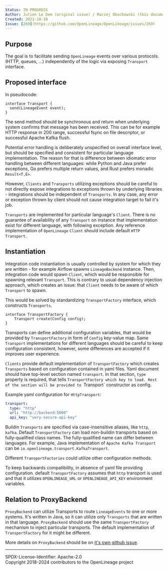 ```yaml
---
Status: IN PROGRESS  
Author: Julien Le Dem (original issue) / Maciej Obuchowski (this document)  
Created: 2021-10-18  
Issue: [269](https://github.com/OpenLineage/OpenLineage/issues/269)
---
```


## Purpose

The goal is to facilitate sending `OpenLineage` events over various protocols. 
(HTTP, queues, ...) independently of the logic via exposing `Transport` interface.

## Proposed interface

In pseudocode:
```
interface Transport {
  send(LineageEvent event);
}
```

The send method should be synchronous and return when underlying system confirms 
that message has been received. This can be for example HTTP response in 200 range, 
successful fsync on file descriptor, or successful Apache Kafka flush.

Potential error handling is deliberately unspecified on overall interface level, 
but should be specified and consistent for particular language implementation. 
The reason for that is difference between idiomatic error handling between different 
languages: while Python and Java prefer exceptions, Go prefers multiple return values, 
and Rust prefers monadic `Result<T,E>`. 

However, `Clients` and `Transports` utilizing exceptions should be careful to not directly expose 
integrations to exceptions thrown by underlying libraries - integrations should be 
independent of `Transports`. In any case, any error or exception thrown by client
should not cause integration target to fail it's job.

`Transports` are implemented for particular language's `Client`. There is no guarantee 
of availability of any `Transport` on instance that implementation exist for different 
language, with following exception.
Any reference implementation of `OpenLineage` `Client` should include default 
`HTTP Transport`. 

## Instantiation

Integration code instantiation is usually controlled by system for which they are 
written - for example Airflow spawns `LineageBackend` instance. Then, integration
code would spawn `Client`, which would be responsible for spawning relevant 
`Transport`. This is contrary to usual dependency injection approach, which creates an issue:
that `Client` needs to be aware of which `Transport` to spawn.

This would be solved by standardizing `TransportFactory` interface, which constructs
`Transports`.

```
interface TransportFactory {
    Transport create(Config config);
}
```

Transports can define additional configuration variables, that would be provided 
by `TransportFactory` in form of `Config` key-value map.
Same `Transport` implementations for different languages should
be careful to keep configuration consistent, however, some differences are accepted
if it improves user experience.

`Clients` provide default implementation of `TransportFactory` which creates `Transports` 
based on configuration contained in yaml files.
Yaml document should have top-level section named `transport`.
In that section, `type` property is required, that tells `TransportFactory which key to load.
Rest of the section will be provided to `Transport` constructor as config.

Example yaml configuration for `HttpTransport`:
```yaml
transport:
  type: "http"
  url: "http://backend:5000"
  api_key: "very-secure-api-key"
```

Buildin `Transports` are specified via case-insensitive aliases, like `http`, `kafka`.
Default `TransportFactory` can load non-buildin transports based on fully-qualified class names. 
The fully-qualified name can differ between languages. For example, Java implementation
of `Apache Kafka Transport` can be `io.openlineage.transport.KafkaTransport`.

Different `TransportFactories` could utilize other configuration methods.

To keep backwards compatibility, in absence of yaml file providing configuration. 
default `TransportFactory` assumes that `http` transport is used and that 
it utilizes `OPENLINEAGE_URL` or `OPENLINEAGE_API_KEY` environment variables.

## Relation to ProxyBackend

`ProxyBackend` can utilize Transports to route `LineageEvents` to one or more systems.
It's written in Java, so it can utilize only `Transports` that are written in 
that language. `ProxyBackend` should use the same `TransportFactory` mechanism to inject
particular transports. The default implementation of `TransportFactory` for it might be 
different.

More details on `ProxyBackend` should be on [it's own github issue](https://github.com/OpenLineage/OpenLineage/issues/269).

----
SPDX-License-Identifier: Apache-2.0\
Copyright 2018-2024 contributors to the OpenLineage project
